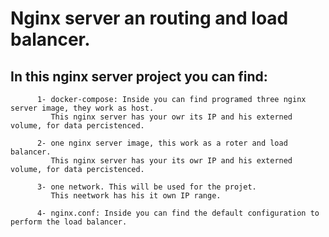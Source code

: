 # Nginx server an routing and load balancer.
## In this nginx server project you can find:

          1- docker-compose: Inside you can find programed three nginx server image, they work as host.
             This nginx server has your owr its IP and his externed volume, for data percistenced.

          2- one nginx server image, this work as a roter and load balancer.
             This nginx server has your its owr IP and his externed volume, for data percistenced.     

          3- one network. This will be used for the projet. 
             This neetwork has his it own IP range. 

          4- nginx.conf: Inside you can find the default configuration to perform the load balancer.
